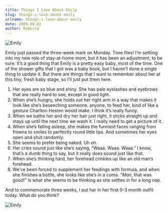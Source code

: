 ```yaml
---
title: Things I Love About Emily
slug: things-i-love-about-emily
urlname: things-i-love-about-emily
date: 2009-09-02
author: Rebecca
---
```

![Emily]({static}/images/2009-08-24-emily.jpg)

Emily just passed the three-week mark on Monday. Time flies! I&#x02bc;m settling
into my new role of stay-at-home mom, but it has been an adjustment, to be sure.
It&#x02bc;s a good thing that Emily is a pretty easy baby, most of the time. One
of the shower gifts that I got was a baby book, but I haven&#x02bc;t done a
single thing to update it. But there are things that I want to remember about
her at this tiny, fresh baby stage, so I&#x02bc;ll just put them here.

1. Her eyes are so blue and shiny. She has pale eyelashes and eyebrows that are
   really hard to see, except in good light.
2. When she&#x02bc;s hungry, she holds out her right arm in a way that makes it
   look like she&#x02bc;s beseeching someone, anyone, to feed her, kind of like
   a gesture Charlton Heston would make. I think it&#x02bc;s really funny.
3. When we bathe her and dry her hair just right, it sticks straight up and
   stays up until the next time we wash it. I really need to get a picture of
   it.
4. When she&#x02bc;s falling asleep, she makes the funniest faces ranging from
   frowns to smiles to perfectly round little lips. And sometimes her eyes open
   and shut randomly.
5. She seems to prefer being naked. Uh oh.
6. Her cries sound just like she&#x02bc;s saying, &ldquo;Waaa. Waaa.
   Waaa.&rdquo; I know, that&#x02bc;s a dumb thing to say, but it really does
   sound just like that.
7. When she&#x02bc;s thinking hard, her forehead crinkles up like an old
   man&#x02bc;s forehead.
8. We&#x02bc;ve been forced to supplement her feedings with formula, and when
   she finishes a bottle, she looks like she&#x02bc;s in a coma. &ldquo;*Man*,
   that was good!&rdquo; is what she seems to be thinking as she settles in for
   a long nap.

And to commemorate three weeks, I put her in her first 0-3 month outfit today.
What do you think?

![Emily]({static}/images/2009-09-02-emily.jpg)
